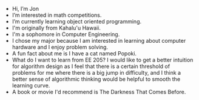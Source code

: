 - Hi, I’m Jon
- I’m interested in math competitions.
- I’m currently learning object oriented programming. 
- I'm originally from Kahalu'u Hawaii.
- I'm a sophomore in Computer Engineering.
- I chose my major because I am interested in learning about computer hardware and I enjoy problem solving.
- A fun fact about me is I have a cat named Popoki.
- What do I want to learn from EE 205?  I would like to get a better intuition for algorithm design as I feel that there is a certain threshold of problems for me where there is a big jump in difficulty, and I think a better sense of algorithmic thinking would be helpful to smooth the learning curve. 
- A book or movie I'd recommend is The Darkness That Comes Before.
